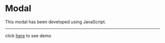 # Modal

This modal has been developed using JavaScript.

---

click [here](https://amiryar6391.github.io/modal/) to see demo
